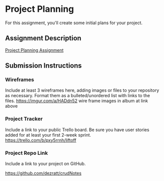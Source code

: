 # Project Planning
For this assignment, you'll create some initial plans for your project.

## Assignment Description
[Project Planning Assignment](https://education.launchcode.org/liftoff/modules/assignments/project-planning)

## Submission Instructions

### Wireframes

Include at least 3 wireframes here, adding images or files to your repository as necessary. Format them as a bulleted/unordered list with links to the files.
https://imgur.com/a/HADdn52
wire frame images in album at link above
### Project Tracker

Include a link to your public Trello board. Be sure you have user stories added for at least your first 2-week sprint.
https://trello.com/b/pxy5rrnh/liftoff

### Project Repo Link

Include a link to your project on GitHub.

https://github.com/dezratt/crudNotes
